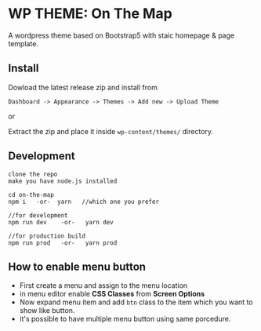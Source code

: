 # WP THEME: On The Map

A wordpress theme based on Bootstrap5 with staic homepage & page template.



## Install
Dowload the latest release zip and install from 

`Dashboard -> Appearance -> Themes -> Add new -> Upload Theme`

or

Extract the zip and place it inside `wp-content/themes/` directory.



## Development

```
clone the repo
make you have node.js installed

cd on-the-map
npm i   -or-  yarn   //which one you prefer

//for development
npm run dev    -or-   yarn dev

//for production build
npm run prod   -or-   yarn prod
```

## How to enable menu button

- First create a menu and assign to the menu location
- in menu editor enable **CSS Classes** from **Screen Options**
- Now expand menu item and add `btn` class to the item which you want to show like button.
- it's possible to have multiple menu button using same porcedure.